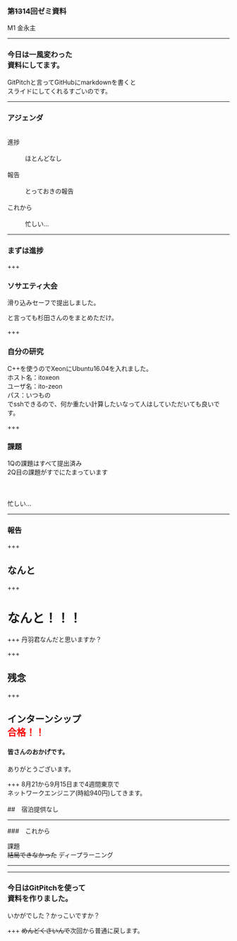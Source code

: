 ### 第~~13~~14回ゼミ資料
M1 金永主

---

### 今日は一風変わった<br>資料にしてます。
GitPitchと言ってGitHubにmarkdownを書くと<br>スライドにしてくれるすごいのです。

---

### アジェンダ
<dl>
  <dt>進捗</dt>
  <dd>ほとんどなし</dd>
  <dt>報告</dt>
  <dd>とっておきの報告</dd>
  <dt>これから</dt>
  <dd>忙しい...</dd>
</dl>

---

### まずは進捗

+++

### ソサエティ大会

滑り込みセーフで提出しました。

と言っても杉田さんのをまとめただけ。

+++

### 自分の研究

C++を使うのでXeonにUbuntu16.04を入れました。<br>
ホスト名：itoxeon<br>
ユーザ名：ito-zeon<br>
パス：いつもの<br>
でsshできるので、何か重たい計算したいなって人はしていただいても良いです。

+++

### 課題
1Qの課題はすべて提出済み
<br>
2Q目の課題がすでにたまっています
<br>
<br>
<br>
<br>
忙しい...

---
### 報告

+++

## なんと

+++

# なんと！！！

+++
丹羽君なんだと思いますか？

+++
## 残念

+++

## インターンシップ<br><span id="blink9009" style="color:red">合格！！</span>

#### 皆さんのおかげです。
ありがとうございます。

+++
8月21から9月15日まで4週間東京で<br>
ネットワークエンジニア(時給940円)してきます。
<br>
<br>
##　宿泊提供なし

---
###　これから

課題
<br>
~~結局できなかった~~
ディープラーニング


---
---
### 今日はGitPitchを使って<br>資料を作りました。
いかがでした？かっこいですか？

+++
~~めんどくさいんで~~次回から普通に戻します。

